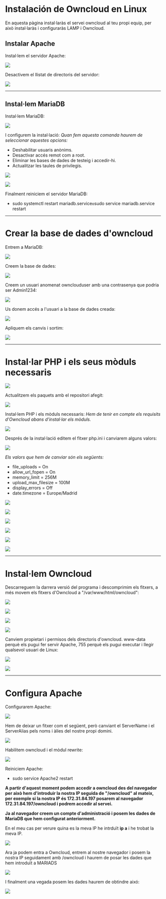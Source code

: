 # Instalación de Owncloud en Linux
En aquesta pàgina instal·laràs el servei owncloud al teu propi equip, per això instal·laràs i configuraràs LAMP i Owncloud.


## Instalar Apache
Instal·lem el servidor Apache:

![](OWN1.png)

Desactivem el llistat de directoris del servidor:

![](OWN2.png)

---------------------------------------------------------------------------------------------------------------------------------------------

## Instal·lem MariaDB

Instal·lem MariaDB:

![](OWN3.png)

I configurem la instal·lació:
*Quan fem aquesta comanda haurem de seleccionar aquestes opcions:*

- Deshabilitar usuaris anònims.
- Desactivar accés remot com a root.
- Eliminar les bases de dades de testeig i accedir-hi.
- Actualitzar les taules de privilegis.

![](OWN4.png)

![](OWN5.png)

Finalment reiniciem el servidor MariaDB:

- sudo systemctl restart mariadb.service` o `sudo service mariadb.service restart

---------------------------------------------------------------------------------------------------------------------------------------------
# Crear la base de dades d'owncloud

Entrem a MariaDB:

![](OWN6.png)

Creem la base de dades:

![](OWN7.png)

Creem un usuari anomenat ownclouduser amb una contrasenya que podria ser Admin1234:

![](OWN8.png)

Us donem accés a l'usuari a la base de dades creada:

![](OWN9.png)

Apliquem els canvis i sortim:

![](OWN10.png)

---------------------------------------------------------------------------------------------------------------------------------------------

# Instal·lar PHP i els seus mòduls necessaris

![](OWN11.png)

Actualitzem els paquets amb el repositori afegit:

![](OWN12.png)

Instal·lem PHP i els mòduls necessaris:
*Hem de tenir en compte els requisits d'Owncloud abans d'instal·lar els mòduls.*

![](OWN13.png)

Després de la instal·lació editem el fitxer php.ini i canviarem alguns valors:

![](OWN20.png)

*Els valors que hem de canviar són els següents:*

- file_uploads = On 
- allow_url_fopen = On 
- memory_limit = 256M 
- upload_max_filesize = 100M 
- display_errors = Off 
- date.timezone = Europe/Madrid

![](OWN14.png)

![](OWN15.png)

![](OWN16.png)

![](OWN17.png)

![](OWN18.png)

![](OWN19.png)


---------------------------------------------------------------------------------------------------------------------------------------------

# Instal·lem Owncloud

Descarreguem la darrera versió del programa i descomprimim els fitxers, a més movem els fitxers d'Owncloud a "/var/www/html/owncloud":

![](OWN21.png)

![](OWN22.png)

![](OWN23.png)

![](OWN24.png)

Canviem propietari i permisos dels directoris d'owncloud. www-data perquè els pugui fer servir Apache, 755 perquè els pugui executar i llegir qualsevol usuari de Linux:

![](OWN25.png)

![](OWN26.png)

---------------------------------------------------------------------------------------------------------------------------------------------

# Configura Apache

Configurarem Apache:

![](OWN27.png)

Hem de deixar un fitxer com el següent, però canviant el ServerName i el ServerAlias pels noms i àlies del nostre propi domini.

![](OWN28.png)

Habilitem owncloud i el mòdul rewrite:

![](OWN29.png)

Reiniciem Apache:

- sudo service Apache2 restart


**A partir d'aquest moment podem accedir a owncloud des del navegador per això hem d'introduir la nostra IP seguida de "/owncloud" al mateix, per exemple si la nostra IP és 172.31.84.197 posarem al navegador 172.31.84.197/owncloud i podrem accedir al servei.**

**Ja al navegador creem un compte d'administració i posem les dades de MariaDB que hem configurat anteriorment.**

En el meu cas per verure quina es la meva IP he intrduït **ip a** i he trobat la meva IP.

![](OWN31.png)

Ara ja podem entra a Owncloud, entrem al nostre navegador i posem la nostra IP seguidament amb /owncloud i haurem de posar les dades que hem introduït a MARIADS

![](OWN32.png)

I finalment una vegada posem les dades haurem de obtindre aixó:

![](OWN33.png)








